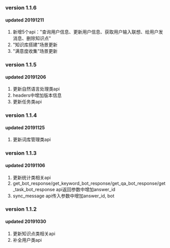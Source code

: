### version 1.1.6
#### updated 20191211
1. 新增5个api："查询用户信息、更新用户信息、获取用户输入联想、给用户发消息、删除知识点"
2. "知识库搭建"场景更新
3. "满意度收集"场景更新

### version 1.1.5
#### updated 20191206
1. 更新自然语言处理类api
2. headers中增加版本信息
3. 更新任务类api

### version 1.1.4
#### updated 20191125
1. 更新词库管理类api

### version 1.1.3
#### updated 20191106
1. 更新统计类相关api
2. get_bot_response/get_keyword_bot_response/get_qa_bot_response/get_task_bot_response api返回参数中增加answer_id
3. sync_message api传入参数中增加answer_id, bot

### version 1.1.2
#### updated 20191030  
1. 更新知识点类相关api  
2. 补全用户类api
